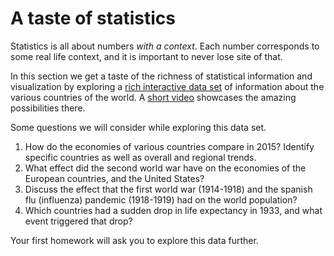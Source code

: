 # A taste of statistics

Statistics is all about numbers *with a context*. Each number corresponds to some real life context, and it is important to never lose site of that.

In this section we get a taste of the richness of statistical information and visualization by exploring a [rich interactive data set](https://www.gapminder.org/tools/) of information about the various countries of the world. A [short video](https://www.youtube.com/watch?v=DJTBMjHYFR0) showcases the amazing possibilities there.

Some questions we will consider while exploring this data set.

1. How do the economies of various countries compare in 2015? Identify specific countries as well as overall and regional trends.
2. What effect did the second world war have on the economies of the European countries, and the United States?
3. Discuss the effect that the first world war (1914-1918) and the spanish flu (influenza) pandemic (1918-1919) had on the world population?
4. Which countries had a sudden drop in life expectancy in 1933, and what event triggered that drop?

Your first homework will ask you to explore this data further.
